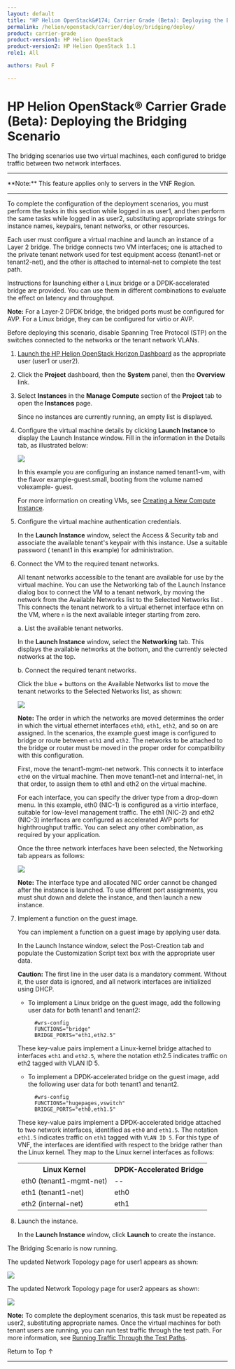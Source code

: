 ```yaml
---
layout: default
title: "HP Helion OpenStack&#174; Carrier Grade (Beta): Deploying the Bridging Scenario"
permalink: /helion/openstack/carrier/deploy/bridging/deploy/
product: carrier-grade
product-version1: HP Helion OpenStack
product-version2: HP Helion OpenStack 1.1
role1: All

authors: Paul F

---
```

<!--UNDER REVISION-->

<script>

function PageRefresh {
onLoad="window.refresh"
}

PageRefresh();

</script>

<!-- <p style="font-size: small;"> <a href="/helion/openstack/1.1/3rd-party-license-agreements/">&#9664; PREV</a> | <a href="/helion/openstack/1.1/">&#9650; UP</a> | NEXT &#9654; </p> -->

# HP Helion OpenStack&#174; Carrier Grade (Beta): Deploying the Bridging Scenario

The bridging scenarios use two virtual machines, each configured to bridge traffic between two network interfaces.

<hr>
**Note:** This feature applies only to servers in the VNF Region.
<hr>

To complete the configuration of the deployment scenarios, you must perform the tasks in this section while logged in as user1, and then perform the same tasks while logged in as user2, substituting appropriate strings for instance names, keypairs, tenant networks, or other resources.

Each user must configure a virtual machine and launch an instance of a Layer 2 bridge. The bridge connects two VM interfaces; one is attached to the private tenant network used for test equipment access (tenant1-net or tenant2-net), and the other is attached to internal-net to complete the test path.

Instructions for launching either a Linux bridge or a DPDK-accelerated bridge are provided. You can use them in different combinations to evaluate the effect on latency and throughput.

**Note:** For a Layer-2 DPDK bridge, the bridged ports must be configured for AVP. For a Linux bridge, they can be configured for virtio or AVP.

Before deploying this scenario, disable Spanning Tree Protocol (STP) on the switches connected to the networks or the tenant network VLANs.

1. [Launch the HP Helion OpenStack Horizon Dashboard](/helion/openstack/carrier/dashboard/login/) as the appropriate user (user1 or user2).

2. Click the **Project** dashboard, then the **System** panel, then the **Overview** link.

3. Select **Instances** in the **Manage Compute** section of the **Project** tab to open the **Instances** page.

	Since no instances are currently running, an empty list is displayed.

4. Configure the virtual machine details by clicking **Launch Instance** to display the Launch Instance window. Fill in the information in the Details tab, as illustrated below:

	<img src="media/CGH-deploy-bridge-launch.png">

	In this example you are configuring an instance named tenant1-vm, with the flavor example-guest.small, booting from the volume named volexample- guest. 

	For more information on creating VMs, see [Creating a New Compute Instance](/helion/commercial/carrier/dashboard/managing/instances/create/).

5. Configure the virtual machine authentication credentials.

	In the **Launch Instance** window, select the Access & Security tab and associate the available tenant's keypair with this instance. Use a suitable password ( tenant1 in this example) for administration.

6. Connect the VM to the required tenant networks.

	All tenant networks accessible to the tenant are available for use by the virtual machine. You can use the Networking tab of the Launch Instance dialog box to connect the VM to a tenant network, by moving the network from the Available Networks list to the Selected Networks list . This connects the tenant network to a virtual ethernet interface ethn on the VM, where `n` is the next available integer starting from zero.

	a. List the available tenant networks.

	In the **Launch Instance** window, select the **Networking** tab. This displays the available networks at the bottom, and the currently selected networks at the top.

	b. Connect the required tenant networks.

	Click the blue + buttons on the Available Networks list to move the tenant networks to the Selected Networks list, as shown:

	<img src="media/CGH-deploy-bridge-launch-after.png">

	**Note:** The order in which the networks are moved determines the order in which the virtual ethernet interfaces `eth0`, `eth1`, `eth2`, and so on are assigned. In the scenarios, the example guest image is configured to bridge or route between `eth1` and `eth2`. The networks to be attached to the bridge or router must be moved in the proper order for compatibility with this configuration.

	First, move the tenant1-mgmt-net network. This connects it to interface `eth0` on the virtual machine. Then move tenant1-net and internal-net, in that order, to assign them to eth1 and eth2 on the virtual machine.

	For each interface, you can specify the driver type from a drop-down menu. In this example, eth0 (NIC-1) is configured as a virtio interface, suitable for low-level management traffic. The eth1 (NIC-2) and eth2 (NIC-3) interfaces are configured as accelerated AVP ports for highthroughput traffic. You can select any other combination, as required by your application.

	Once the three network interfaces have been selected, the Networking tab appears as follows:

	<img src="media/CGH-deploy-bridge-launch-nic.png">

	**Note:** The interface type and allocated NIC order cannot be changed after the instance is launched. To use different port assignments, you must shut down and delete the instance, and then launch a new instance.

7. Implement a function on the guest image.

	You can implement a function on a guest image by applying user data.

	In the Launch Instance window, select the Post-Creation tab and populate the Customization Script text box with the appropriate user data.

	**Caution:** The first line in the user data is a mandatory comment. Without it, the user data is ignored, and all network interfaces are initialized using DHCP.

	* To implement a Linux bridge on the guest image, add the following user data for both tenant1 and tenant2:

			#wrs-config
			FUNCTIONS="bridge"
			BRIDGE_PORTS="eth1,eth2.5"

	These key-value pairs implement a Linux-kernel bridge attached to interfaces `eth1` and `eth2.5`, where the notation eth2.5 indicates traffic on eth2 tagged with VLAN ID 5.

	* To implement a DPDK-accelerated bridge on the guest image, add the following user data for both tenant1 and tenant2.

			#wrs-config
			FUNCTIONS="hugepages,vswitch"
			BRIDGE_PORTS="eth0,eth1.5"

	These key-value pairs implement a DPDK-accelerated bridge attached to two network interfaces, identified as `eth0` and `eth1.5`. The notation `eth1.5` indicates traffic on `eth1` tagged with `VLAN ID 5`. For this type of VNF, the interfaces are identified with respect to the bridge rather than the Linux kernel. They map to the Linux kernel interfaces as follows:

	<table>
	<tr><th>Linux Kernel</th><th>DPDK-Accelerated Bridge</th></tr>
	<tr><td>eth0 (tenant1-mgmt-net)</td><td>--</td></tr>
	<tr><td>eth1 (tenant1-net)</td><td>eth0</td></tr>
	<tr><td>eth2 (internal-net)</td><td>eth1</td></tr>
	</table>

8. Launch the instance.
	
	In the **Launch Instance** window, click **Launch** to create the instance.

The Bridging Scenario is now running. 

The updated Network Topology page for user1 appears as shown:

<img src="media/CGH-deploy-bridge-user1.png">

The updated Network Topology page for user2 appears as shown:

<img src="media/CGH-deploy-bridge-user2.png">

**Note:** To complete the deployment scenarios, this task must be repeated as user2, substituting appropriate names. Once the virtual machines for both tenant users are running, you can run test traffic through the test path. For more information, see [Running Traffic Through the Test Paths](/helion/openstack/carrier/deploy/running-traffic/).


<a href="#top" style="padding:14px 0px 14px 0px; text-decoration: none;"> Return to Top &#8593; </a>
 
----
